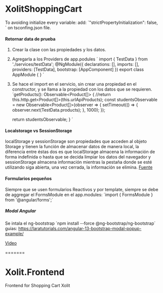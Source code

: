 # XolitShoppingCart


To avoiding initialize every variable:
add: ´"strictPropertyInitialization": false,´
on tsconfing.json file.


#### Retornar data de prueba

1. Crear la clase con las propiedades y los datos.
2. Agregarla a los Providers de app.podules
´
import { TestData } from './services/testData';
@NgModule({
  declarations: [],
  imports: [],
  providers: [TestData],
  bootstrap: [AppComponent]
})
export class AppModule { }
´
3. Se hace el import en el servicio, sin crear una propiedad en el constructor, y se llama a la propiedad con los datos que se requieren.
´getProducts(): Observable<Product[]> {
    //return this.http.get<Product[]>(this.urlApiProducts);
    const studentsObservable = new Observable<Product[]>(observer => {
      setTimeout(() => {
          observer.next(TestData.products);
      }, 1000);
    });
    
    return studentsObservable;
  }
´
#### Localstorage vs SessionStorage 

localStorage y sessionStorage son propiedades que acceden al objeto Storage y tienen la función de almacenar datos de manera local, la diferencia entre éstas dos es que localStorage almacena la información de forma indefinida o hasta que se decida limpiar los datos del navegador y sessionStorage almacena información mientras la pestaña donde se esté utilizando siga abierta, una vez cerrada, la información se elimina.
[Fuente](#https://ed.team/blog/que-es-y-como-utilizar-localstorage-y-sessionstorage)

#### Formularios pequeños

Siempre que se usen formularios Reactivos y por template, siempre se debe de aggregar el FormsModule en el app.modules:
´import { FormsModule } from '@angular/forms';´

##### Modal Angular
Se intala el ng-bootstrap ´npm install --force @ng-bootstrap/ng-bootstrap´
guias: 
https://laratutorials.com/angular-13-bootstrap-modal-popup-example/

[Video](https://www.youtube.com/watch?v=_rMWS4Neckg&t=335s)


=======
# Xolit.Frontend
Frontend for Shopping Cart Xolit

